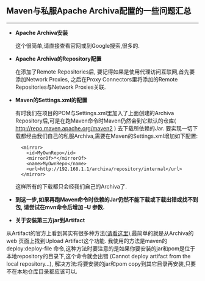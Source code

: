  Maven与私服Apache Archiva配置的一些问题汇总
-------
***

* **Apache Archiva安装**

  这个很简单,请直接查看官网或到Google搜索,很多的.

* **Apache Archiva的Repository配置**

  在添加了Remote Repositories后, 要记得如果是使用代理访问互联网,首先要添加Network Proxies, 之后在Proxy Connectors里将添加的Remote Repositories与Network Proxies关联. 

* **Maven的Settings.xml的配置**

  有时我们在项目的POM与Settings.xml里加入了上面创建的Archiva Repository后,可是在跑Maven命令时Maven仍然会到它默认的仓库( http://repo.maven.apache.org/maven2 ) 去下载所依赖的Jar. 要实现一切下载都经由我们自己的私服Archiva,需要在Maven的Settings.xml增加如下配置: 

        <mirror>
          <id>MyOwnRepo</id>
          <mirrorOf>*</mirrorOf>
          <name>MyOwnRepo</name>
          <url>http://192.168.1.1/archiva/repository/internal</url>
        </mirror>
  	
  	这样所有的下载都只会经我们自己的Archiva了.

* **到这一步,如果再跑Maven命令时依赖的Jar仍然不能下载或下载出错或找不到包, 请尝试在mvn命令后增加 –U 参数.**

* **关于安装第三方jar到Artifact**

 从Artifact的官方上看到其实有很多种方法([请看这里](http://archiva.apache.org/docs/1.3.6/userguide/deploy.html)),最简单的就是从Archiva的web 页面上找到Upload Artifact这个功能. 我使用的方法是maven的 deploy:deploy-file 命令,这种方法时要注意的是如果你要安装的jar和pom是位于本地repository的目录下,这个命令就会出错 (Cannot deploy artifact from the local repository…), 解决方法:将要安装的jar和pom copy到其它目录再安装,只要不在本地仓库目录都应该可以.